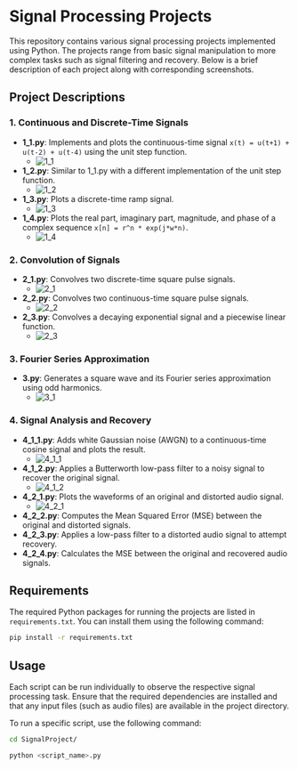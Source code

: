 # Signal Processing Projects

This repository contains various signal processing projects implemented using Python. The projects range from basic signal manipulation to more complex tasks such as signal filtering and recovery. Below is a brief description of each project along with corresponding screenshots.

## Project Descriptions

### 1. Continuous and Discrete-Time Signals
- **1_1.py**: Implements and plots the continuous-time signal `x(t) = u(t+1) + u(t-2) + u(t-4)` using the unit step function.
  - ![1_1](screenshots/1_1.png)
- **1_2.py**: Similar to 1_1.py with a different implementation of the unit step function.
  - ![1_2](screenshots/1_2.png)
- **1_3.py**: Plots a discrete-time ramp signal.
  - ![1_3](screenshots/1_3.png)
- **1_4.py**: Plots the real part, imaginary part, magnitude, and phase of a complex sequence `x[n] = r^n * exp(j*w*n)`.
  - ![1_4](screenshots/1_4.png)

### 2. Convolution of Signals
- **2_1.py**: Convolves two discrete-time square pulse signals.
  - ![2_1](screenshots/2_1.png)
- **2_2.py**: Convolves two continuous-time square pulse signals.
  - ![2_2](screenshots/2_2.png)
- **2_3.py**: Convolves a decaying exponential signal and a piecewise linear function.
  - ![2_3](screenshots/2_3.png)

### 3. Fourier Series Approximation
- **3.py**: Generates a square wave and its Fourier series approximation using odd harmonics.
  - ![3_1](screenshots/3_1.png)

### 4. Signal Analysis and Recovery
- **4_1_1.py**: Adds white Gaussian noise (AWGN) to a continuous-time cosine signal and plots the result.
  - ![4_1_1](screenshots/4_1_1.png)
- **4_1_2.py**: Applies a Butterworth low-pass filter to a noisy signal to recover the original signal.
  - ![4_1_2](screenshots/4_1_2.png)
- **4_2_1.py**: Plots the waveforms of an original and distorted audio signal.
  - ![4_2_1](screenshots/4_2_1.png)
- **4_2_2.py**: Computes the Mean Squared Error (MSE) between the original and distorted signals.
- **4_2_3.py**: Applies a low-pass filter to a distorted audio signal to attempt recovery.
- **4_2_4.py**: Calculates the MSE between the original and recovered audio signals.

## Requirements

The required Python packages for running the projects are listed in `requirements.txt`. You can install them using the following command:

```bash
pip install -r requirements.txt
```

## Usage
Each script can be run individually to observe the respective signal processing task. Ensure that the required dependencies are installed and that any input files (such as audio files) are available in the project directory.

To run a specific script, use the following command:
```bash
cd SignalProject/

python <script_name>.py
```